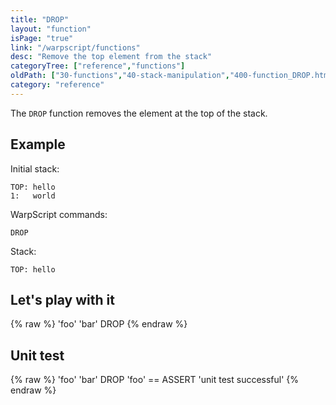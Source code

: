 ```yaml
---
title: "DROP"
layout: "function"
isPage: "true"
link: "/warpscript/functions"
desc: "Remove the top element from the stack"
categoryTree: ["reference","functions"]
oldPath: ["30-functions","40-stack-manipulation","400-function_DROP.html.md"]
category: "reference"
---
```

 

The `DROP` function removes the element at the top of the stack.

## Example ##

Initial stack:

    TOP: hello
    1:   world

WarpScript commands:

    DROP

Stack:

    TOP: hello


## Let's play with it ##

{% raw %}
<warp10-warpscript-widget backend="{{backend}}"  exec-endpoint="{{execEndpoint}}">'foo'
'bar'
DROP
</warp10-warpscript-widget>
{% endraw %}    


## Unit test ##

{% raw %}
<warp10-warpscript-widget backend="{{backend}}"  exec-endpoint="{{execEndpoint}}">'foo'
'bar'
DROP
'foo' == ASSERT
'unit test successful'
</warp10-warpscript-widget>
{% endraw %}    
